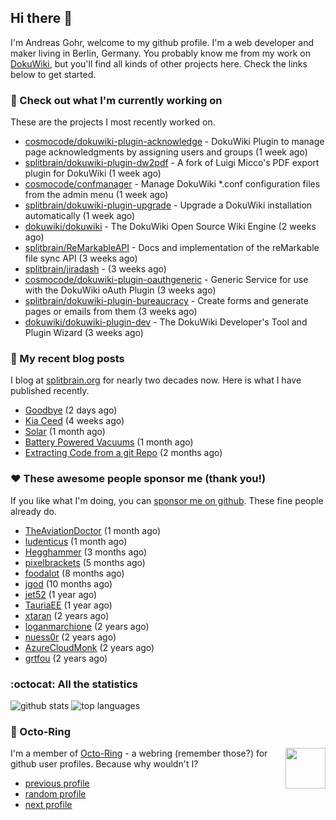 ## Hi there :wave:

I'm Andreas Gohr, welcome to my github profile. I'm a web developer and maker living in Berlin, Germany. You probably know me from my work on [DokuWiki](https://github.com/splitbrain/dokuwiki), but you'll find all kinds of other projects here. Check the links below to get started.

### :hammer: Check out what I'm currently working on

These are the projects I most recently worked on.


- [cosmocode/dokuwiki-plugin-acknowledge](https://github.com/cosmocode/dokuwiki-plugin-acknowledge) - DokuWiki Plugin to manage page acknowledgments by assigning users and groups (1 week ago)
- [splitbrain/dokuwiki-plugin-dw2pdf](https://github.com/splitbrain/dokuwiki-plugin-dw2pdf) - A fork of Luigi Micco&#39;s PDF export plugin for DokuWiki (1 week ago)
- [cosmocode/confmanager](https://github.com/cosmocode/confmanager) - Manage DokuWiki *.conf configuration files from the admin menu (1 week ago)
- [splitbrain/dokuwiki-plugin-upgrade](https://github.com/splitbrain/dokuwiki-plugin-upgrade) - Upgrade a DokuWiki installation automatically (1 week ago)
- [dokuwiki/dokuwiki](https://github.com/dokuwiki/dokuwiki) - The DokuWiki Open Source Wiki Engine (2 weeks ago)
- [splitbrain/ReMarkableAPI](https://github.com/splitbrain/ReMarkableAPI) - Docs and implementation of the reMarkable file sync API (3 weeks ago)
- [splitbrain/jiradash](https://github.com/splitbrain/jiradash) -  (3 weeks ago)
- [cosmocode/dokuwiki-plugin-oauthgeneric](https://github.com/cosmocode/dokuwiki-plugin-oauthgeneric) - Generic Service for use with the DokuWiki oAuth Plugin (3 weeks ago)
- [splitbrain/dokuwiki-plugin-bureaucracy](https://github.com/splitbrain/dokuwiki-plugin-bureaucracy) - Create forms and generate pages or emails from them (3 weeks ago)
- [dokuwiki/dokuwiki-plugin-dev](https://github.com/dokuwiki/dokuwiki-plugin-dev) - The DokuWiki Developer&#39;s Tool and Plugin Wizard (3 weeks ago)

### :scroll: My recent blog posts

I blog at [splitbrain.org](https://www.splitbrain.org) for nearly two decades now. Here is what I have published recently.


- [Goodbye](https://www.splitbrain.org/blog/2023-05/13-goodbye) (2 days ago)
- [Kia Ceed](https://www.splitbrain.org/blog/2023-04/16-kia_ceed_phev) (4 weeks ago)
- [Solar](https://www.splitbrain.org/blog/2023-04/04-solar) (1 month ago)
- [Battery Powered Vacuums](https://www.splitbrain.org/blog/2023-04/01-battery_powered_vacuums) (1 month ago)
- [Extracting Code from a git Repo](https://www.splitbrain.org/blog/2023-03/11-extracting_code_from_git_repo_with_history) (2 months ago)

### :hearts:️ These awesome people sponsor me (thank you!)

If you like what I'm doing, you can [sponsor me on github](https://github.com/sponsors/splitbrain). These fine people already do.


- [TheAviationDoctor](https://github.com/TheAviationDoctor) (1 month ago)
- [ludenticus](https://github.com/ludenticus) (1 month ago)
- [Hegghammer](https://github.com/Hegghammer) (3 months ago)
- [pixelbrackets](https://github.com/pixelbrackets) (5 months ago)
- [foodalot](https://github.com/foodalot) (8 months ago)
- [jgod](https://github.com/jgod) (10 months ago)
- [jet52](https://github.com/jet52) (1 year ago)
- [TauriaEE](https://github.com/TauriaEE) (1 year ago)
- [xtaran](https://github.com/xtaran) (2 years ago)
- [loganmarchione](https://github.com/loganmarchione) (2 years ago)
- [nuess0r](https://github.com/nuess0r) (2 years ago)
- [AzureCloudMonk](https://github.com/AzureCloudMonk) (2 years ago)
- [grtfou](https://github.com/grtfou) (2 years ago)

### :octocat: All the statistics

 ![github stats](https://github-readme-stats.vercel.app/api?username=splitbrain&show_icons=true&hide_title=true)
![top languages](https://github-readme-stats.vercel.app/api/top-langs/?username=splitbrain&layout=compact)


### :octopus: Octo-Ring

<img width="64" height="65" src="https://octo-ring.com/static/img/octo.png" align="right" alt="">

I'm a member of [Octo-Ring](https://octo-ring.com/) - a webring (remember those?) for github user profiles. Because why wouldn't I? 

* [previous profile](https://octo-ring.com/p/splitbrain/prev)
* [random profile](https://octo-ring.com/p/splitbrain/random)
* [next profile](https://octo-ring.com/p/splitbrain/next)

